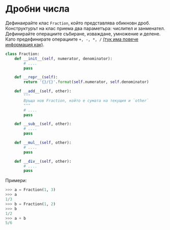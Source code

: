 # Дробни числа

Дефинаирайте клас `Fraction`, който представлява обикновн дроб.
Конструктурът на клас приема два параметъра: числител и занменател.
Дефинирайте операциите събиране, изваждане, умножение и делене.
Като предефинирате операциите `+, -, *, /` [(тук има повече информация как)](https://realpython.com/operator-function-overloading/?fbclid=IwAR0wv9vv8EN0jZcLBC7OG-WN-KWJdLMsucrUNyzK6b7X2qYZ3guRT6_BvTM).


```python
class Fraction:
    def __init__(self, numerator, denominator):
        # ....
        pass

    def __repr__(self):
        return '{}/{}'.format(self.numerator, self.denominator)

    def __add__(self, other):
        """
        Връща нов Fraction, който е сумата на текущия и `other`
        """
        # ....
        pass

    def __sub__(self, other):
        # ....
        pass

    def __mul__(self, other):
        # ....
        pass

    def __div__(self, other):
        # ....
        pass

```

Примери:

```python
>>> a = Fraction(1, 3)
>>> a
1/3
>>> b = Fraction(1, 2)
>>> b
1/2
>>> a + b
5/6
```